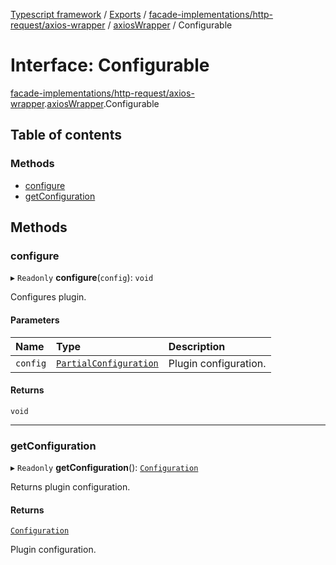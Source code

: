 [Typescript framework](../index.md) / [Exports](../modules.md) / [facade-implementations/http-request/axios-wrapper](../modules/facade_implementations_http_request_axios_wrapper.md) / [axiosWrapper](../modules/facade_implementations_http_request_axios_wrapper.axiosWrapper.md) / Configurable

# Interface: Configurable

[facade-implementations/http-request/axios-wrapper](../modules/facade_implementations_http_request_axios_wrapper.md).[axiosWrapper](../modules/facade_implementations_http_request_axios_wrapper.axiosWrapper.md).Configurable

## Table of contents

### Methods

- [configure](facade_implementations_http_request_axios_wrapper.axiosWrapper.Configurable.md#configure)
- [getConfiguration](facade_implementations_http_request_axios_wrapper.axiosWrapper.Configurable.md#getconfiguration)

## Methods

### configure

▸ `Readonly` **configure**(`config`): `void`

Configures plugin.

#### Parameters

| Name | Type | Description |
| :------ | :------ | :------ |
| `config` | [`PartialConfiguration`](facade_implementations_http_request_axios_wrapper.axiosWrapper.PartialConfiguration.md) | Plugin configuration. |

#### Returns

`void`

___

### getConfiguration

▸ `Readonly` **getConfiguration**(): [`Configuration`](facade_implementations_http_request_axios_wrapper.axiosWrapper.Configuration.md)

Returns plugin configuration.

#### Returns

[`Configuration`](facade_implementations_http_request_axios_wrapper.axiosWrapper.Configuration.md)

Plugin configuration.
